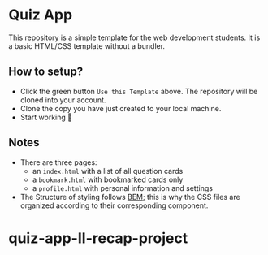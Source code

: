 # Quiz App

This repository is a simple template for the web development students. It is a basic HTML/CSS template without a bundler.

## How to setup?

- Click the green button `Use this Template` above. The repository will be cloned into your account.
- Clone the copy you have just created to your local machine.
- Start working 🎉

## Notes

- There are three pages:
  - an `index.html` with a list of all question cards
  - a `bookmark.html` with bookmarked cards only
  - a `profile.html` with personal information and settings
- The Structure of styling follows [BEM](http://getbem.com/introduction/); this is why the CSS files are organized according to their corresponding component.
# quiz-app-II-recap-project
